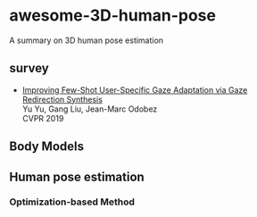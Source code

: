 # awesome-3D-human-pose
A summary on 3D human pose estimation

## survey
* [Improving Few-Shot User-Specific Gaze Adaptation via Gaze Redirection Synthesis](https://arxiv.org/abs/1904.10638)</br>
Yu Yu, Gang Liu, Jean-Marc Odobez</br>
CVPR 2019

## Body Models

## Human pose estimation 

### Optimization-based Method 
